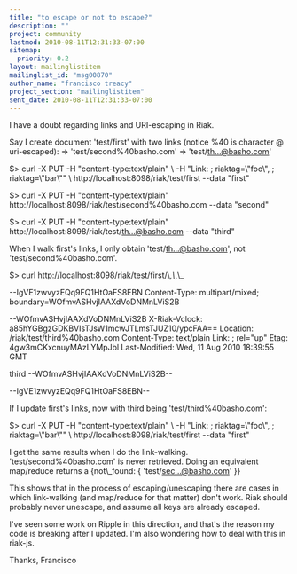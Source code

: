 ```yaml
---
title: "to escape or not to escape?"
description: ""
project: community
lastmod: 2010-08-11T12:31:33-07:00
sitemap:
  priority: 0.2
layout: mailinglistitem
mailinglist_id: "msg00870"
author_name: "francisco treacy"
project_section: "mailinglistitem"
sent_date: 2010-08-11T12:31:33-07:00
---
```



I have a doubt regarding links and URI-escaping in Riak.

Say I create document 'test/first' with two links (notice %40 is
character @ uri-escaped):
 =&gt; 'test/second%40basho.com'
 =&gt; 'test/th...@basho.com'

$&gt; curl -X PUT -H "content-type:text/plain" \\
 -H "Link: ; riaktag=\\"foo\\",
; riaktag=\\"bar\\"" \\
 http://localhost:8098/riak/test/first --data "first"

$&gt; curl -X PUT -H "content-type:text/plain"
http://localhost:8098/riak/test/second%40basho.com --data "second"

$&gt; curl -X PUT -H "content-type:text/plain"
http://localhost:8098/riak/test/th...@basho.com --data "third"

When I walk first's links, I only obtain 'test/th...@basho.com', not
'test/second%40basho.com'.

$&gt; curl http://localhost:8098/riak/test/first/\\_,\\_,\\_

--IgVE1zwvyzEQq9FQ1HtOaFS8EBN
Content-Type: multipart/mixed; boundary=WOfmvASHvjIAAXdVoDNMnLViS2B

--WOfmvASHvjIAAXdVoDNMnLViS2B
X-Riak-Vclock: a85hYGBgzGDKBVIsTJsW1mcwJTLmsTJUZ10/ypcFAA==
Location: /riak/test/third%40basho.com
Content-Type: text/plain
Link: ; rel="up"
Etag: 4gw3mCKxcnuyMAzLYMpJbl
Last-Modified: Wed, 11 Aug 2010 18:39:55 GMT

third
--WOfmvASHvjIAAXdVoDNMnLViS2B--

--IgVE1zwvyzEQq9FQ1HtOaFS8EBN--


If I update first's links, now with third being 'test/third%40basho.com':

$&gt; curl -X PUT -H "content-type:text/plain" \\
 -H "Link: ; riaktag=\\"foo\\",
; riaktag=\\"bar\\"" \\
 http://localhost:8098/riak/test/first --data "first"

I get the same results when I do the link-walking.
'test/second%40basho.com' is never retrieved. Doing an equivalent
map/reduce returns a {not\\_found: { 'test/sec...@basho.com' }}

This shows that in the process of escaping/unescaping there are cases
in which link-walking (and map/reduce for that matter) don't work.
Riak should probably never unescape, and assume all keys are already
escaped.

I've seen some work on Ripple in this direction, and that's the reason
my code is breaking after I updated. I'm also wondering how to deal
with this in riak-js.

Thanks,
Francisco

